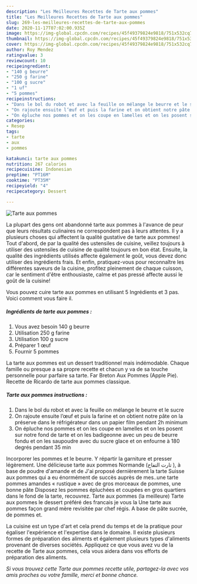 ```yaml
---
description: "Les Meilleures Recettes de Tarte aux pommes"
title: "Les Meilleures Recettes de Tarte aux pommes"
slug: 269-les-meilleures-recettes-de-tarte-aux-pommes
date: 2020-11-17T07:02:00.935Z
image: https://img-global.cpcdn.com/recipes/45f49379824e9818/751x532cq70/tarte-aux-pommes-photo-principale-de-la-recette.jpg
thumbnail: https://img-global.cpcdn.com/recipes/45f49379824e9818/751x532cq70/tarte-aux-pommes-photo-principale-de-la-recette.jpg
cover: https://img-global.cpcdn.com/recipes/45f49379824e9818/751x532cq70/tarte-aux-pommes-photo-principale-de-la-recette.jpg
author: Roy Mendez
ratingvalue: 3
reviewcount: 10
recipeingredient:
- "140 g beurre"
- "250 g farine"
- "100 g sucre"
- "1 uf"
- "5 pommes"
recipeinstructions:
- "Dans le bol du robot et avec la feuille on mélange le beurre et le sucre"
- "On rajoute ensuite l’œuf et puis la farine et on obtient notre pâte on la préserve dans le réfrigérateur dans un papier film pendant 2h minimum"
- "On épluche nos pommes et on les coupe en lamelles et on les posent sur notre fond de tarte et on les badigeonne avec un peu de beurre fondu et on les saupoudre avec du sucre glace et on enfourne à 180 degrés pendant 35 min"
categories:
- Resep
tags:
- tarte
- aux
- pommes

katakunci: tarte aux pommes 
nutrition: 267 calories
recipecuisine: Indonesian
preptime: "PT16M"
cooktime: "PT35M"
recipeyield: "4"
recipecategory: Dessert

---
```



![Tarte aux pommes](https://img-global.cpcdn.com/recipes/45f49379824e9818/751x532cq70/tarte-aux-pommes-photo-principale-de-la-recette.jpg)

La plupart des gens ont abandonné tarte aux pommes à l'avance de peur que leurs résultats culinaires ne correspondent pas à leurs attentes. Il y a plusieurs choses qui affectent la qualité gustative de tarte aux pommes! Tout d'abord, de par la qualité des ustensiles de cuisine, veillez toujours à utiliser des ustensiles de cuisine de qualité toujours en bon état. Ensuite, la qualité des ingrédients utilisés affecte également le goût, vous devez donc utiliser des ingrédients frais. Et enfin, pratiquez-vous pour reconnaître les différentes saveurs de la cuisine, profitez pleinement de chaque cuisson, car le sentiment d'être enthousiaste, calme et pas pressé affecte aussi le goût de la cuisine!

<!--inarticleads1-->

Vous pouvez cuire tarte aux pommes en utilisant 5 Ingrédients et 3 pas. Voici comment vous faire il.

##### Ingrédients de tarte aux pommes :

1. Vous avez besoin 140 g beurre
1. Utilisation 250 g farine
1. Utilisation 100 g sucre
1. Préparer 1 œuf
1. Fournir 5 pommes


La tarte aux pommes est un dessert traditionnel mais indémodable. Chaque famille ou presque a sa propre recette et chacun y va de sa touche personnelle pour parfaire sa tarte. Far Breton Aux Pommes (Apple Pie). Recette de Ricardo de tarte aux pommes classique. 

<!--inarticleads2-->

##### Tarte aux pommes instructions :

1. Dans le bol du robot et avec la feuille on mélange le beurre et le sucre
1. On rajoute ensuite l’œuf et puis la farine et on obtient notre pâte on la préserve dans le réfrigérateur dans un papier film pendant 2h minimum
1. On épluche nos pommes et on les coupe en lamelles et on les posent sur notre fond de tarte et on les badigeonne avec un peu de beurre fondu et on les saupoudre avec du sucre glace et on enfourne à 180 degrés pendant 35 min


Incorporer les pommes et le beurre. Y répartir la garniture et presser légèrement. Une délicieuse tarte aux pommes Normande (تارت التفاح ), à base de poudre d&#39;amande et de J&#39;ai proposé dernièrement la tarte Suisse aux pommes qui a eu énormément de succès auprès de mes..une tarte pommes amandes « rustique » avec de gros morceaux de pommes, une bonne pâte Disposez les pommes épluchées et coupées en gros quartiers dans le fond de la tarte, recouvrez. Tarte aux pommes (la meilleure) Tarte aux pommes le dessert préféré des francais je vous la Une tarte aux pommes façon grand mère revisitée par chef régis. A base de pâte sucrée, de pommes et. 

<!--inarticleads1-->

<p>
La cuisine est un type d'art et cela prend du temps et de la pratique pour égaliser l'expérience et l'expertise dans le domaine. Il existe plusieurs formes de préparation des aliments et également plusieurs types d'aliments provenant de diverses sociétés. Appliquez ce que vous avez vu de la recette de Tarte aux pommes, cela vous aidera dans vos efforts de préparation des aliments.
</p>

<p>
<i>Si vous trouvez cette Tarte aux pommes recette utile, partagez-la avec vos amis proches ou votre famille, merci et bonne chance.</i>
</p>
